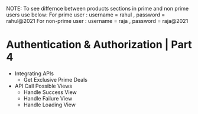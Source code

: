 NOTE: To see differnce between products sections in prime and non prime users use below: 
      For prime user     : username = rahul , password = rahul@2021
      For non-prime user : username = raja , password = raja@2021
            
# Authentication & Authorization | Part 4

- Integrating APIs
  - Get Exclusive Prime Deals
- API Call Possible Views
  - Handle Success View
  - Handle Failure View
  - Handle Loading View

